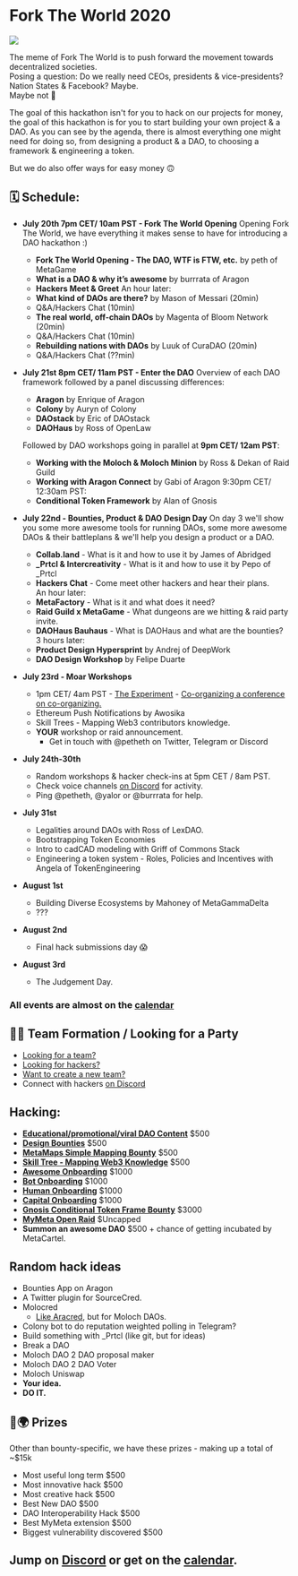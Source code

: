 # Fork The World 2020
![](https://cdn.substack.com/image/fetch/w_1456,c_limit,f_auto,q_auto:good,fl_progressive:steep/https%3A%2F%2Fbucketeer-e05bbc84-baa3-437e-9518-adb32be77984.s3.amazonaws.com%2Fpublic%2Fimages%2F8e89e6be-ea68-413b-9feb-674918e6a89f_1200x630.png)

The meme of Fork The World is to push forward the movement towards decentralized societies.  
Posing a question: Do we really need CEOs, presidents & vice-presidents?  
Nation States & Facebook? Maybe.  
Maybe not 🤷

The goal of this hackathon isn't for you to hack on our projects for money, the goal of this hackathon is for you to start building your own project & a DAO. As you can see by the agenda, there is almost everything one might need for doing so, from designing a product & a DAO, to choosing a framework & engineering a token.

But we do also offer ways for easy money 🙃

## 🗓 Schedule:
- **July 20th 7pm CET/ 10am PST - Fork The World Opening**
Opening Fork The World, we have everything it makes sense to have for introducing a DAO hackathon :)
	
	-   **Fork The World Opening - The DAO, WTF is FTW, etc.** by peth of MetaGame
    -   **What is a DAO & why it’s awesome** by burrrata of Aragon
    -   **Hackers Meet & Greet**
	An hour later:
    -   **What kind of DAOs are there?** by Mason of Messari (20min)
    - Q&A/Hackers Chat (10min)
    -   **The real world, off-chain DAOs** by Magenta of Bloom Network (20min)
    - Q&A/Hackers Chat (10min)
    -   **Rebuilding nations with DAOs** by Luuk of CuraDAO (20min)
    - Q&A/Hackers Chat (??min)
- **July 21st 8pm CET/ 11am PST - Enter the DAO**
    Overview of each DAO framework followed by a panel discussing differences:
	- **Aragon** by Enrique of Aragon
	- **Colony** by Auryn of Colony
	- **DAOstack** by Eric of DAOstack
	- **DAOHaus** by Ross of OpenLaw
	
	Followed by DAO workshops going in parallel at **9pm CET/ 12am PST**:
	- **Working with the Moloch & Moloch Minion** by Ross & Dekan of Raid Guild
	- **Working with Aragon Connect** by Gabi of Aragon
	9:30pm CET/ 12:30am PST:
	- **Conditional Token Framework** by Alan of Gnosis
- **July 22nd - Bounties, Product & DAO Design Day** 
	On day 3 we'll show you some more awesome tools for running DAOs, some more awesome DAOs & their battleplans & we'll help you design a product or a DAO.  

	-   **Collab.land** - What is it and how to use it by James of Abridged
	-   **_Prtcl & Intercreativity** - What is it and how to use it by Pepo of _Prtcl
	-   **Hackers Chat** - Come meet other hackers and hear their plans.  
	An hour later: 
	- **MetaFactory** - What is it and what does it need?  
	-   **Raid Guild x MetaGame** - What dungeons are we hitting & raid party invite. 
	-   **DAOHaus Bauhaus** - What is DAOHaus and what are the bounties?  
	3 hours later: 
	- **Product Design Hypersprint** by Andrej of DeepWork
	-   **DAO Design Workshop** by Felipe Duarte
- **July 23rd - Moar Workshops** 
	-  1pm CET/ 4am PST - [The Experiment](https://www.daoleadership.com/experiment/) - [Co-organizing a conference on co-organizing.](https://www.google.com/url?q=https://us02web.zoom.us/j/82635414269&sa=D&source=calendar&ust=1595310424057000&usg=AOvVaw11mT9SqS-RZAF1i3tPacm7)
	-   Ethereum Push Notifications by Awosika
	- Skill Trees - Mapping Web3 contributors knowledge.
	- **YOUR** workshop or raid announcement.
		- Get in touch with @petheth on Twitter, Telegram or Discord
- **July 24th-30th** 
	 - Random workshops & hacker check-ins at 5pm CET / 8am PST.
	 - Check voice channels [on Discord](https://discord.gg/zH9AJPw) for activity.
	 - Ping @petheth, @yalor or @burrrata for help.
- **July 31st**
	- Legalities around DAOs with Ross of LexDAO.
	- Bootstrapping Token Economies
	- Intro to cadCAD modeling with Griff of Commons Stack
	- Engineering a token system - Roles, Policies and Incentives with Angela of TokenEngineering
- **August 1st**
	- Building Diverse Ecosystems by Mahoney of MetaGammaDelta
	- ???
- **August 2nd**
	- Final hack submissions day 😱
- **August 3rd**
	- The Judgement Day.

### All events are almost on the [calendar](https://calendar.google.com/calendar?cid=bmloNTlrdGdhZm1tNjRlZDRxazZ1ZTh2djRAZ3JvdXAuY2FsZW5kYXIuZ29vZ2xlLmNvbQ) 



## 🧙‍♂️ Team Formation / Looking for a Party 

-   [Looking for a team?](https://github.com/metafam/fork-the-world/issues/new?template=hacker-wants-team.md)
-   [Looking for hackers?](https://github.com/metafam/fork-the-world/issues/new?template=team-wants-hacker.md) 
-   [Want to create a new team?](https://github.com/metafam/fork-the-world/issues/new?template=idea-wants-team.md)
-   Connect with hackers [on Discord](https://discord.gg/TstFZSb)



## Hacking: 
- **[Educational/promotional/viral DAO Content](https://github.com/MetaFam/Fork-The-World/issues/1)** $500
-  **[Design Bounties](https://github.com/MetaFam/Fork-The-World/issues/3)** $500
-  **[MetaMaps Simple Mapping Bounty](https://github.com/MetaFam/Fork-The-World/issues/5)** $500
- **[Skill Tree - Mapping Web3 Knowledge](https://github.com/MetaFam/Fork-The-World/issues/4)** $500
- **[Awesome Onboarding](https://github.com/AraCartel/dao-hack-month-bounties/issues/4)** $1000
- **[Bot Onboarding](https://github.com/AraCartel/dao-hack-month-bounties/issues/3)** $1000
- **[Human Onboarding](https://github.com/AraCartel/dao-hack-month-bounties/issues/2)** $1000
- **[Capital Onboarding](https://github.com/AraCartel/dao-hack-month-bounties/issues/1)** $1000
- **[Gnosis Conditional Token Frame Bounty](https://github.com/gnosis/conditional-tokens-docs/issues/17)** $3000
-  **[MyMeta Open Raid](https://github.com/MetaFam/Fork-The-World/issues/2)** $Uncapped
- **Summon an awesome DAO** $500 + chance of getting incubated by MetaCartel.


## Random hack ideas

-   Bounties App on Aragon
-   A Twitter plugin for SourceCred.
-   Molocred
	- [Like Aracred](https://aracred.github.io/website/), but for Moloch DAOs.
-   Colony bot to do reputation weighted polling in Telegram?
-   Build something with _Prtcl (like git, but for ideas)
-   Break a DAO
-   Moloch DAO 2 DAO proposal maker
-   Moloch DAO 2 DAO Voter
-   Moloch Uniswap
- **Your idea.**
- **DO IT.**

## 🍴🌍 Prizes
Other than bounty-specific, we have these prizes - making up a total of ~$15k

-   Most useful long term $500
-   Most innovative hack $500
- Most creative hack $500
-   Best New DAO $500
-   DAO Interoperability Hack $500
-   Best MyMeta extension $500
-   Biggest vulnerability discovered $500

## Jump on [Discord](https://discord.gg/TstFZSb) or get on the [calendar](https://calendar.google.com/calendar?cid=bmloNTlrdGdhZm1tNjRlZDRxazZ1ZTh2djRAZ3JvdXAuY2FsZW5kYXIuZ29vZ2xlLmNvbQ).
